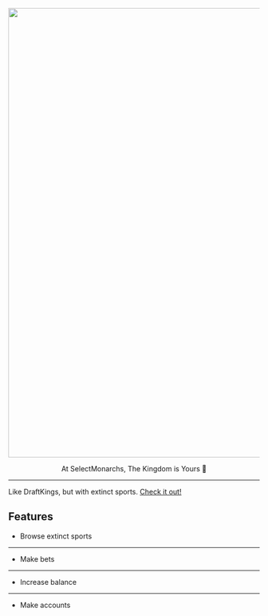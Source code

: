 
<p align="center"><img width="900" alt="" src="https://github.com/user-attachments/assets/d5bb0a33-57a6-41d8-bd25-82fbd32b50b7" /></p>

<p align="center">At SelectMonarchs, The Kingdom is Yours 👑</p>


---

Like DraftKings, but with extinct sports. [Check it out!](https://sm-frontend-tfu2.onrender.com)

## Features

- Browse extinct sports

---

- Make bets

---

- Increase balance

---

- Make accounts
